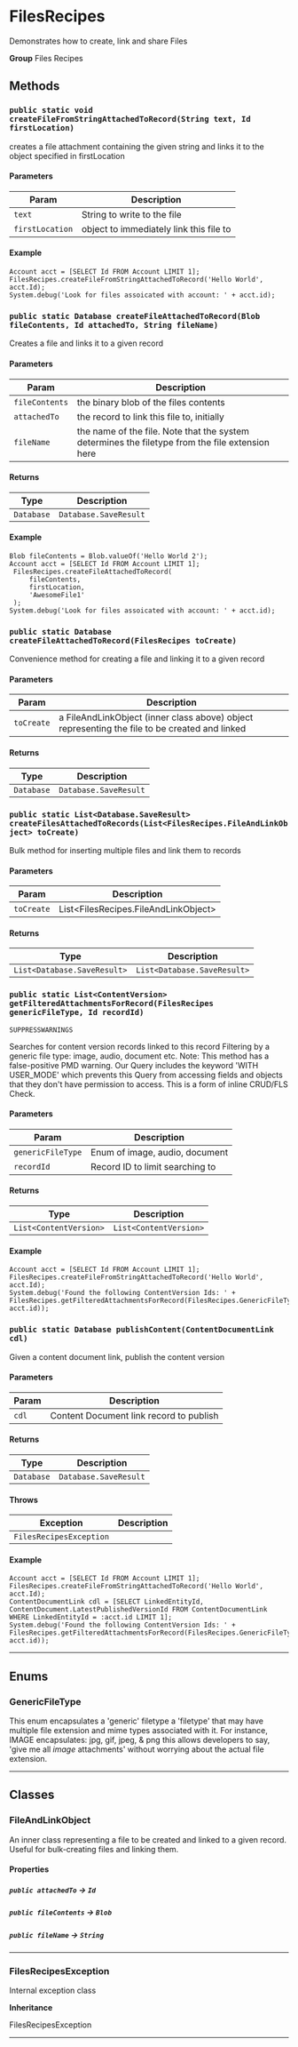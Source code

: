 # FilesRecipes

Demonstrates how to create, link and share Files


**Group** Files Recipes

## Methods
### `public static void createFileFromStringAttachedToRecord(String text, Id firstLocation)`

creates a file attachment containing the given string and links it to the object specified in firstLocation

#### Parameters

|Param|Description|
|---|---|
|`text`|String to write to the file|
|`firstLocation`|object to immediately link this file to|

#### Example
```apex
Account acct = [SELECT Id FROM Account LIMIT 1];
FilesRecipes.createFileFromStringAttachedToRecord('Hello World', acct.Id);
System.debug('Look for files assoicated with account: ' + acct.id);
```


### `public static Database createFileAttachedToRecord(Blob fileContents, Id attachedTo, String fileName)`

Creates a file and links it to a given record

#### Parameters

|Param|Description|
|---|---|
|`fileContents`|the binary blob of the files contents|
|`attachedTo`|the record to link this file to, initially|
|`fileName`|the name of the file. Note that the system determines  the filetype from the file extension here|

#### Returns

|Type|Description|
|---|---|
|`Database`|`Database.SaveResult`|

#### Example
```apex
Blob fileContents = Blob.valueOf('Hello World 2');
Account acct = [SELECT Id FROM Account LIMIT 1];
 FilesRecipes.createFileAttachedToRecord(
     fileContents,
     firstLocation,
     'AwesomeFile1'
 );
System.debug('Look for files assoicated with account: ' + acct.id);
```


### `public static Database createFileAttachedToRecord(FilesRecipes toCreate)`

Convenience method for creating a file and linking it to a given record

#### Parameters

|Param|Description|
|---|---|
|`toCreate`|a FileAndLinkObject (inner class above) object representing the file to be created and linked|

#### Returns

|Type|Description|
|---|---|
|`Database`|`Database.SaveResult`|

### `public static List<Database.SaveResult> createFilesAttachedToRecords(List<FilesRecipes.FileAndLinkObject> toCreate)`

Bulk method for inserting multiple files and link them to records

#### Parameters

|Param|Description|
|---|---|
|`toCreate`|List<FilesRecipes.FileAndLinkObject>|

#### Returns

|Type|Description|
|---|---|
|`List<Database.SaveResult>`|`List<Database.SaveResult>`|

### `public static List<ContentVersion> getFilteredAttachmentsForRecord(FilesRecipes genericFileType, Id recordId)`

`SUPPRESSWARNINGS`

Searches for content version records linked to this record Filtering by a generic file type: image, audio, document etc. Note: This method has a false-positive PMD warning. Our Query includes the keyword 'WITH USER_MODE' which prevents this Query from accessing fields and objects that they don't have permission to access. This is a form of inline CRUD/FLS Check.

#### Parameters

|Param|Description|
|---|---|
|`genericFileType`|Enum of image, audio, document|
|`recordId`|Record ID to limit searching to|

#### Returns

|Type|Description|
|---|---|
|`List<ContentVersion>`|`List<ContentVersion>`|

#### Example
```apex
Account acct = [SELECT Id FROM Account LIMIT 1];
FilesRecipes.createFileFromStringAttachedToRecord('Hello World', acct.Id);
System.debug('Found the following ContentVersion Ids: ' + FilesRecipes.getFilteredAttachmentsForRecord(FilesRecipes.GenericFileType.ALL, acct.id));
```


### `public static Database publishContent(ContentDocumentLink cdl)`

Given a content document link, publish the content version

#### Parameters

|Param|Description|
|---|---|
|`cdl`|Content Document link record to publish|

#### Returns

|Type|Description|
|---|---|
|`Database`|`Database.SaveResult`|

#### Throws

|Exception|Description|
|---|---|
|`FilesRecipesException`||

#### Example
```apex
Account acct = [SELECT Id FROM Account LIMIT 1];
FilesRecipes.createFileFromStringAttachedToRecord('Hello World', acct.Id);
ContentDocumentLink cdl = [SELECT LinkedEntityId, ContentDocument.LatestPublishedVersionId FROM ContentDocumentLink WHERE LinkedEntityId = :acct.id LIMIT 1];
System.debug('Found the following ContentVersion Ids: ' + FilesRecipes.getFilteredAttachmentsForRecord(FilesRecipes.GenericFileType.ALL, acct.id));
```


---
## Enums
### GenericFileType

This enum encapsulates a 'generic' filetype a 'filetype'
that may have multiple file extension and mime types associated with it.
For instance, IMAGE encapsulates: jpg, gif, jpeg, & png this allows
developers to say, 'give me all *image* attachments' without worrying
about the actual file extension.


---
## Classes
### FileAndLinkObject

An inner class representing a file to be created and linked to a given record.
Useful for bulk-creating files and linking them.

#### Properties

##### `public attachedTo` → `Id`


##### `public fileContents` → `Blob`


##### `public fileName` → `String`


---

### FilesRecipesException

Internal exception class


**Inheritance**

FilesRecipesException


---

